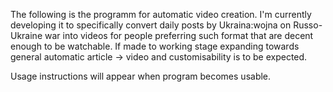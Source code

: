 The following is the programm for automatic video creation.
I'm currently developing it to specifically convert daily posts by Ukraina:wojna on Russo-Ukraine war into videos for people preferring such format that are decent enough to be watchable.
If made to working stage expanding towards general automatic article -> video and customisability is to be expected.

Usage instructions will appear when program becomes usable.
